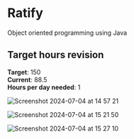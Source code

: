 # Ratify
Object oriented programming using Java

## Target hours revision 
**Target**: 150 \
**Current**: 88.5\
**Hours per day needed**: 1 

![Screenshot 2024-07-04 at 14 57 21](https://github.com/LouiGee/OOP/assets/42655505/f26c5a80-dace-4faa-a5de-00c832cf2f85)

![Screenshot 2024-07-04 at 15 21 50](https://github.com/LouiGee/OOP/assets/42655505/7c7ce4da-f17f-4e1a-9099-230add0cb10f)

![Screenshot 2024-07-04 at 15 27 10](https://github.com/LouiGee/OOP/assets/42655505/210b2214-4c97-4b97-9c6a-07c6222b7bc6)


